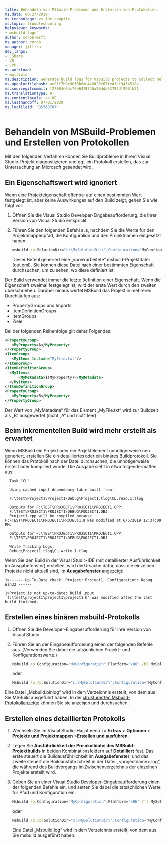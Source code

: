 ```yaml
---
title: Behandeln von MSBuild-Problemen und Erstellen von Protokollen
ms.date: 06/27/2019
ms.technology: vs-ide-compile
ms.topic: troubleshooting
helpviewer_keywords:
- msbuild logs"
author: corob-msft
ms.author: corob
manager: jillfra
dev_langs:
- CSharp
- VB
- CPP
ms.workload:
- multiple
ms.description: Generate build logs for msbuild projects to collect helpful information when troubleshooting issues.
ms.openlocfilehash: ae91f7b9c90f0b06c449d26f67fe4fcc3434518e
ms.sourcegitcommit: f27084e64c79e6428746a20dda92795df996fb31
ms.translationtype: HT
ms.contentlocale: de-DE
ms.lasthandoff: 07/01/2020
ms.locfileid: "85768707"
---
```

# <a name="troubleshoot-and-create-logs-for-msbuild-problems"></a>Behandeln von MSBuild-Problemen und Erstellen von Protokollen

Mit den folgenden Verfahren können Sie Buildprobleme in Ihrem Visual Studio-Projekt diagnostizieren und ggf. ein Protokoll erstellen, das zur Untersuchung an Microsoft gesendet wird.

## <a name="a-property-value-is-ignored"></a>Ein Eigenschaftswert wird ignoriert

Wenn eine Projekteigenschaft offenbar auf einen bestimmten Wert festgelegt ist, aber keine Auswirkungen auf den Build zeigt, gehen Sie wie folgt vor:

1. Öffnen Sie die Visual Studio Developer-Eingabeaufforderung, die Ihrer Version von Visual Studio entspricht.
1. Führen Sie den folgenden Befehl aus, nachdem Sie die Werte für den Projektmappenpfad, die Konfiguration und den Projektnamen eingesetzt haben:

    ```cmd
    msbuild /p:SolutionDir="c:\MySolutionDir\";Configuration="MyConfiguration";Platform="Win32" /pp:out.xml MyProject.vcxproj
    ```

    Dieser Befehl generiert eine „vorverarbeitete“ msbuild-Projektdatei (out.xml). Sie können diese Datei nach einer bestimmten Eigenschaft durchsuchen, um zu sehen, wo diese definiert ist.

Der Build verwendet immer die letzte Definition einer Eigenschaft. Wenn die Eigenschaft zweimal festgelegt ist, wird der erste Wert durch den zweiten überschrieben. Darüber hinaus wertet MSBuild das Projekt in mehreren Durchläufen aus:

- PropertyGroups und Imports
- ItemDefinitionGroups
- ItemGroups
- Ziele

Bei der folgenden Reihenfolge gilt daher Folgendes:

```xml
<PropertyGroup>
   <MyProperty>A</MyProperty>
</PropertyGroup>
<ItemGroup>
   <MyItems Include="MyFile.txt"/>
</ItemGroup>
<ItemDefinitionGroup>
  <MyItems>
      <MyMetadata>$(MyProperty)</MyMetadata>
  </MyItems>
</ItemDefinitionGroup>
<PropertyGroup>
   <MyProperty>B</MyProperty>
</PropertyGroup>
```

Der Wert von „MyMetadata“ für das Element „MyFile.txt“ wird zur Buildzeit als „B“ ausgewertet (nicht „A“ und nicht leer).

## <a name="incremental-build-is-building-more-than-it-should"></a>Beim inkrementellen Build wird mehr erstellt als erwartet

Wenn MSBuild ein Projekt oder ein Projektelement unnötigerweise neu generiert, erstellen Sie ein detailliertes oder ein binäres Buildprotokoll. Sie können das Protokoll nach der Datei durchsuchen, die unnötigerweise erstellt oder kompiliert wurde. Die Ausgabe sieht in etwa folgendermaßen aus:

```output
  Task "CL"

  Using cached input dependency table built from:

  F:\test\Project1\Project1\Debug\Project1.tlog\CL.read.1.tlog

  Outputs for F:\TEST\PROJECT1\PROJECT1\PROJECT1.CPP:
  F:\TEST\PROJECT1\PROJECT1\DEBUG\PROJECT1.OBJ
  Project1.cpp will be compiled because F:\TEST\PROJECT1\PROJECT1\PROJECT1.H was modified at 6/5/2019 12:37:09 PM.

  Outputs for F:\TEST\PROJECT1\PROJECT1\PROJECT1.CPP:
  F:\TEST\PROJECT1\PROJECT1\DEBUG\PROJECT1.OBJ

  Write Tracking Logs:
  Debug\Project1.tlog\CL.write.1.tlog
```

Wenn Sie den Build in der Visual Studio-IDE (mit detaillierter Ausführlichkeit im Ausgabefenster) erstellen, wird die Ursache dafür, dass die einzelnen Projekte nicht aktuell sind, im **Ausgabefenster** angezeigt:

```output
1>------ Up-To-Date check: Project: Project1, Configuration: Debug Win32 ------

1>Project is not up-to-date: build input 'f:\test\project1\project1\project1.h' was modified after the last build finished.
```

## <a name="create-a-binary-msbuild-log"></a>Erstellen eines binären msbuild-Protokolls

1. Öffnen Sie die Developer-Eingabeaufforderung für Ihre Version von Visual Studio.
1. Führen Sie an der Eingabeaufforderung einen der folgenden Befehle aus. (Verwenden Sie dabei die tatsächlichen Projekt- und Konfigurationswerte.)

    ```cmd
    Msbuild /p:Configuration="MyConfiguration";Platform="x86" /bl MySolution.sln
    ```

    oder

    ```cmd
    Msbuild /p:/p:SolutionDir="c:\MySolutionDir\";Configuration="MyConfiguration";Platform="Win32" /bl MyProject.vcxproj
    ```

Eine Datei „Msbuild.binlog“ wird in dem Verzeichnis erstellt, von dem aus Sie MSBuild ausgeführt haben. In der [strukturierten Msbuild-Protokollanzeige](http://www.msbuildlog.com/) können Sie sie anzeigen und durchsuchen.

## <a name="create-a-detailed-log"></a>Erstellen eines detaillierten Protokolls

1. Wechseln Sie im Visual Studio-Hauptmenü zu **Extras** > **Optionen** > **Projekte und Projektmappen** >**Erstellen und ausführen**.
1. Legen Sie **Ausführlichkeit der Protokolldatei des MSBuild-Projektbuilds** in beiden Kombinationsfeldern auf **Detailliert** fest. Das erste steuert die Buildausführlichkeit im **Ausgabefenster**, und das zweite steuert die Buildausführlichkeit in der Datei „\<projectname\>.log“, die während des Buildvorgangs im Zwischenverzeichnis der einzelnen Projekte erstellt wird.
2. Geben Sie an einer Visual Studio Developer-Eingabeaufforderung einen der folgenden Befehle ein, und setzen Sie dabei die tatsächlichen Werte für Pfad und Konfiguration ein:

    ```cmd
    Msbuild /p:Configuration="MyConfiguration";Platform="x86" /fl MySolution.sln
    ```

    oder

    ```cmd
    Msbuild /p:/p:SolutionDir="c:\MySolutionDir\";Configuration="MyConfiguration";Platform="Win32" /fl MyProject.vcxproj
    ```

    Eine Datei „Msbuild.log“ wird in dem Verzeichnis erstellt, von dem aus Sie msbuild ausgeführt haben.
